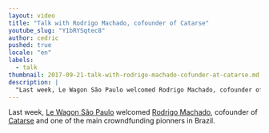 ```yaml
---
layout: video
title: "Talk with Rodrigo Machado, cofounder of Catarse"
youtube_slug: "Y1bRYSqtec8"
author: cedric
pushed: true
locale: "en"
labels:
  - talk
thumbnail: 2017-09-21-talk-with-rodrigo-machado-cofunder-at-catarse.md.jpg
description: |
  "Last week, Le Wagon São Paulo welcomed Rodrigo Machado, cofounder of Catarse and one of the main crowndfunding pionners in Brazil."
---
```


Last week, [Le Wagon São Paulo](https://www.lewagon.com/sao-paulo) welcomed [Rodrigo Machado](https://www.linkedin.com/in/rmachadomaia/?ppe=1), cofounder of [Catarse](https://www.catarse.me/) and one of the main crowndfunding pionners in Brazil.
